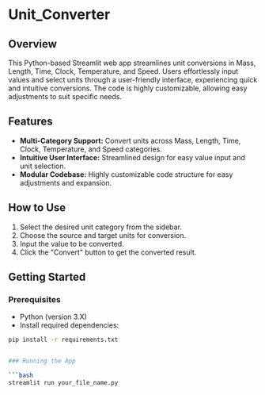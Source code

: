 # Unit_Converter

## Overview
This Python-based Streamlit web app streamlines unit conversions in Mass, Length, Time, Clock, Temperature, and Speed. Users effortlessly input values and select units through a user-friendly interface, experiencing quick and intuitive conversions. The code is highly customizable, allowing easy adjustments to suit specific needs.

## Features

- **Multi-Category Support:** Convert units across Mass, Length, Time, Clock, Temperature, and Speed categories.
- **Intuitive User Interface:** Streamlined design for easy value input and unit selection.
- **Modular Codebase:** Highly customizable code structure for easy adjustments and expansion.
  
## How to Use

1. Select the desired unit category from the sidebar.
2. Choose the source and target units for conversion.
3. Input the value to be converted.
4. Click the "Convert" button to get the converted result.

## Getting Started

### Prerequisites

- Python (version 3.X)
- Install required dependencies:
  
```bash
pip install -r requirements.txt


### Running the App

```bash
streamlit run your_file_name.py
